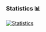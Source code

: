 ### Statistics 📊
[![Statistics](https://github-readme-stats.vercel.app/api?username=ooojustin&show_icons=true&icon_color=805AD5&text_color=666666&bg_color=ffffff00&hide_title=true&include_all_commits=true&count_private=true&hide_border=true&hide=contribs)](https://github.com/ooojustin)
